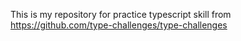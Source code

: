This is my repository for practice typescript skill from https://github.com/type-challenges/type-challenges